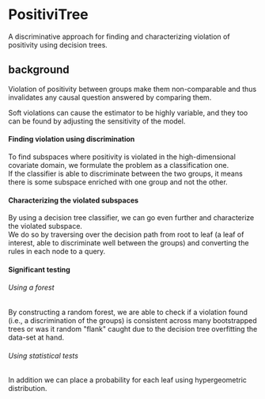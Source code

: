 # PositiviTree
A discriminative approach for finding and characterizing violation 
of positivity using decision trees.


## background
Violation of positivity between groups make them non-comparable
and thus invalidates any causal question answered by comparing them.
  
Soft violations can cause the estimator to be highly variable, 
and they too can be found by adjusting the sensitivity of the model.

#### Finding violation using discrimination
To find subspaces where positivity is violated in the high-dimensional
covariate domain, 
we formulate the problem as a classification one.  
If the classifier is able to discriminate between the two groups, 
it means there is some subspace enriched with one group and not the other.

#### Characterizing the violated subspaces
By using a decision tree classifier, 
we can go even further and characterize the violated subspace.  
We do so by traversing over the decision path from root to leaf
(a leaf of interest, able to discriminate well between the groups)
and converting the rules in each node to a query.

#### Significant testing
###### Using a forest
By constructing a random forest, we are able to check if a violation
found (i.e., a discrimination of the groups) is consistent across
many bootstrapped trees or was it random "flank" caught due to the
decision tree overfitting the data-set at hand.

###### Using statistical tests
In addition we can place a probability for each leaf using
hypergeometric distribution.  
